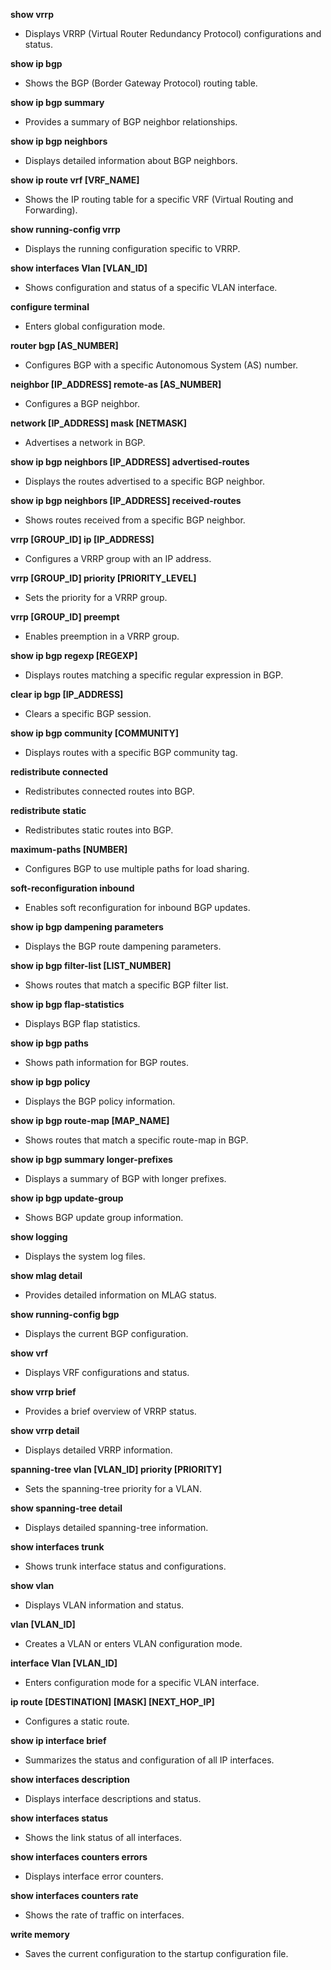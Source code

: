 **show vrrp**

   - Displays VRRP (Virtual Router Redundancy Protocol) configurations and status.

**show ip bgp**

   - Shows the BGP (Border Gateway Protocol) routing table.

**show ip bgp summary**

   - Provides a summary of BGP neighbor relationships.

**show ip bgp neighbors**

   - Displays detailed information about BGP neighbors.

**show ip route vrf [VRF_NAME]**

   - Shows the IP routing table for a specific VRF (Virtual Routing and Forwarding).

**show running-config vrrp**

   - Displays the running configuration specific to VRRP.

**show interfaces Vlan [VLAN_ID]**

   - Shows configuration and status of a specific VLAN interface.

**configure terminal**

   - Enters global configuration mode.

**router bgp [AS_NUMBER]**

   - Configures BGP with a specific Autonomous System (AS) number.

**neighbor [IP_ADDRESS] remote-as [AS_NUMBER]**

- Configures a BGP neighbor.

**network [IP_ADDRESS] mask [NETMASK]**

- Advertises a network in BGP.

**show ip bgp neighbors [IP_ADDRESS] advertised-routes**

- Displays the routes advertised to a specific BGP neighbor.

**show ip bgp neighbors [IP_ADDRESS] received-routes**

- Shows routes received from a specific BGP neighbor.

**vrrp [GROUP_ID] ip [IP_ADDRESS]**

- Configures a VRRP group with an IP address.

**vrrp [GROUP_ID] priority [PRIORITY_LEVEL]**

- Sets the priority for a VRRP group.

**vrrp [GROUP_ID] preempt**

- Enables preemption in a VRRP group.

**show ip bgp regexp [REGEXP]**

- Displays routes matching a specific regular expression in BGP.

**clear ip bgp [IP_ADDRESS]**

- Clears a specific BGP session.

**show ip bgp community [COMMUNITY]**

- Displays routes with a specific BGP community tag.

**redistribute connected**

- Redistributes connected routes into BGP.

**redistribute static**

- Redistributes static routes into BGP.

**maximum-paths [NUMBER]**

- Configures BGP to use multiple paths for load sharing.

**soft-reconfiguration inbound**

- Enables soft reconfiguration for inbound BGP updates.

**show ip bgp dampening parameters**

- Displays the BGP route dampening parameters.

**show ip bgp filter-list [LIST_NUMBER]**

- Shows routes that match a specific BGP filter list.

**show ip bgp flap-statistics**

- Displays BGP flap statistics.

**show ip bgp paths**

- Shows path information for BGP routes.

**show ip bgp policy**

- Displays the BGP policy information.

**show ip bgp route-map [MAP_NAME]**

- Shows routes that match a specific route-map in BGP.

**show ip bgp summary longer-prefixes**

- Displays a summary of BGP with longer prefixes.

**show ip bgp update-group**

- Shows BGP update group information.

**show logging**

- Displays the system log files.

**show mlag detail**

- Provides detailed information on MLAG status.

**show running-config bgp**

- Displays the current BGP configuration.

**show vrf**

- Displays VRF configurations and status.

**show vrrp brief**

- Provides a brief overview of VRRP status.

**show vrrp detail**

- Displays detailed VRRP information.

**spanning-tree vlan [VLAN_ID] priority [PRIORITY]**

- Sets the spanning-tree priority for a VLAN.

**show spanning-tree detail**

- Displays detailed spanning-tree information.

**show interfaces trunk**

- Shows trunk interface status and configurations.

**show vlan**

- Displays VLAN information and status.

**vlan [VLAN_ID]**

- Creates a VLAN or enters VLAN configuration mode.

**interface Vlan [VLAN_ID]**

- Enters configuration mode for a specific VLAN interface.

**ip route [DESTINATION] [MASK] [NEXT_HOP_IP]**

- Configures a static route.

**show ip interface brief**

- Summarizes the status and configuration of all IP interfaces.

**show interfaces description**

- Displays interface descriptions and status.

**show interfaces status**

- Shows the link status of all interfaces.

**show interfaces counters errors**

- Displays interface error counters.

**show interfaces counters rate**

- Shows the rate of traffic on interfaces.

**write memory**

- Saves the current configuration to the startup configuration file.
